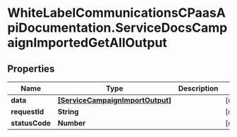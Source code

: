 # WhiteLabelCommunicationsCPaasApiDocumentation.ServiceDocsCampaignImportedGetAllOutput

## Properties

Name | Type | Description | Notes
------------ | ------------- | ------------- | -------------
**data** | [**[ServiceCampaignImportOutput]**](ServiceCampaignImportOutput.md) |  | [optional] 
**requestId** | **String** |  | [optional] 
**statusCode** | **Number** |  | [optional] 


